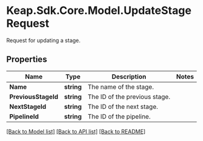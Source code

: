 # Keap.Sdk.Core.Model.UpdateStageRequest
Request for updating a stage.

## Properties

Name | Type | Description | Notes
------------ | ------------- | ------------- | -------------
**Name** | **string** | The name of the stage. | 
**PreviousStageId** | **string** | The ID of the previous stage. | 
**NextStageId** | **string** | The ID of the next stage. | 
**PipelineId** | **string** | The ID of the pipeline. | 

[[Back to Model list]](../README.md#documentation-for-models) [[Back to API list]](../README.md#documentation-for-api-endpoints) [[Back to README]](../README.md)

